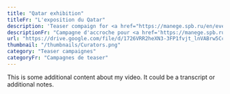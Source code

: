 ```yaml
---
title: "Qatar exhibition"
titleFr: "L'exposition du Qatar"
description: 'Teaser compaign for <a href="https://manege.spb.ru/en/events/qatar-contemporary-art-and-photography/" target="_blank">Contemporary Art and Photography of Qatar exhibition</a>.'
descriptionFr: "Campagne d'accroche pour <a href='https://manege.spb.ru/en/events/qatar-contemporary-art-and-photography/' target='_blank'>l'exposition d'art contemporain et de photographie du Qatar</a>."
url: "https://drive.google.com/file/d/1726VRR2heXN3-3FP1fvjt_lnVABrw5Cc/preview"
thumbnail: "/thumbnails/Curators.png"
category: "Teaser campaignes"
categoryFr: "Campagnes de teaser"
---
```


This is some additional content about my video. It could be a transcript or additional notes.